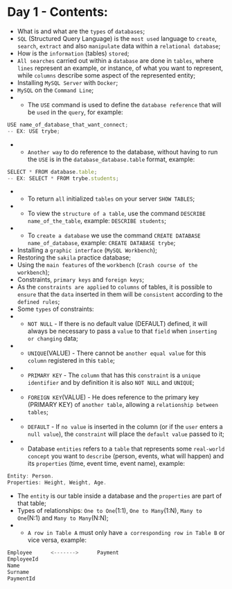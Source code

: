 # Day 1 - Contents: 

* What is and what are the `types` of `databases`; 
* `SQL` (Structured Query Language) is the `most used` language to `create`, `search`, `extract` and also `manipulate` data within a `relational database`; 
* How is the `information` (tables) `stored`; 
* `All searches` carried out within a `database` are done in `tables`, where `lines` represent an example, or instance, of what you want to represent, while `columns` describe some aspect of the represented entity; 
* Installing `MySQL Server` with `Docker`; 
* `MySQL` on the `Command Line`; 
* - The `USE` command is used to define the `database reference` that will be `used` in the `query`, for example: 
```js
USE name_of_database_that_want_connect;
-- EX: USE trybe;
```
* - `Another way` to do reference to the database, without having to run the `USE` is in the `database_database.table` format, example: 
```js
SELECT * FROM database.table;
-- EX: SELECT * FROM trybe.students;
```
* - To return `all` initialized `tables` on your server `SHOW TABLES`; 
* - To view the `structure of a table`, use the command `DESCRIBE name_of_the_table`, example: `DESCRIBE students`; 
* - To `create a database` we use the command `CREATE DATABASE name_of_database`, example: `CREATE DATABASE trybe`; 
* Installing a `graphic interface` (`MySQL Workbench`); 
* Restoring the `sakila` practice database; 
* Using the `main features` of the `workbench` (`Crash course of the workbench`); 
* Constraints, `primary keys` and `foreign keys`; 
* As the `constraints are applied` to `columns` of tables, it is possible to `ensure` that the `data` inserted in them will be `consistent` according to the `defined rules`; 
* Some `types` of constraints: 
* - `NOT NULL` - If there is no default value (DEFAULT) defined, it will always be necessary to pass a `value` to that `field` when `inserting or changing` data;  
* - `UNIQUE`(VALUE) - There cannot be `another equal value` for this `column` registered in this `table`; 
* - `PRIMARY KEY` - The `column` that has this `constraint` is a `unique identifier` and by definition it is also `NOT NULL` and `UNIQUE`; 
* - `FOREIGN KEY`(VALUE) - He does reference to the primary key (PRIMARY KEY) of `another table`, allowing a `relationship between tables`; 
* - `DEFAULT` - If `no value` is inserted in the column (or if the `user` enters a `null value`), the `constraint` will place the `default value` passed to it; 
* - Database `entities` refers to a `table` that represents some `real-world concept` you want to `describe` (person, events, what will happen) and its `properties` (time, event time, event name), example: 
```js
Entity: Person.
Properties: Height, Weight, Age.
```
* The `entity` is our table inside a database and the `properties` are part of that table; 
* Types of relationships: `One to One`(1:1), `One to Many`(1:N), `Many to One`(N:1) and `Many to Many`(N:N); 
* - `A row in Table A` must only have `a corresponding row in Table B` or vice versa, example: 
```js
Employee      <------->      Payment
EmployeeId
Name
Surname
PaymentId
```
